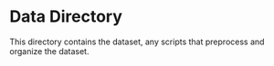 # Data Directory

This directory contains the dataset, any scripts that preprocess and organize the dataset.